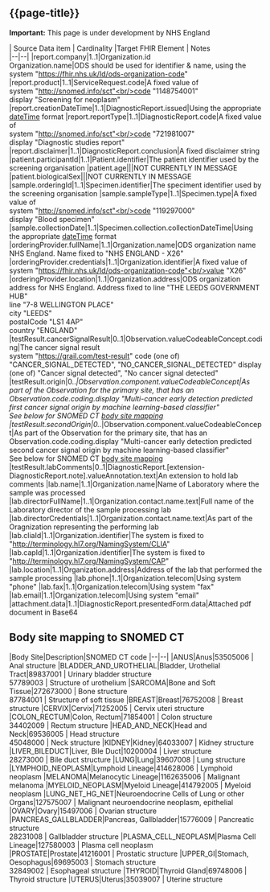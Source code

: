 ## {{page-title}}
    
  <div markdown="span" class="alert alert-warning" role="alert"><i class="fa fa-warning"></i><b> Important:</b> This page is under development by NHS England</div>
 

| Source Data item               | Cardinality |Target FHIR Element                 | Notes         
|--|--|
|report.company|1..1|Organization.id<br/>Organization.name|ODS should be used for identifier & name, using the system "https://fhir.nhs.uk/Id/ods-organization-code"
|report.product|1..1|ServiceRequest.code|A fixed value of<br/>system "http://snomed.info/sct"<br/>code "1148754001"<br/>display "Screening for neoplasm"
|report.creationDateTime|1..1|DiagnosticReport.issued|Using the appropriate [dateTime](http://hl7.org/fhir/datatypes.html#dateTime) format
|report.reportType|1..1|DiagnosticReport.code|A fixed value of<br/>system "http://snomed.info/sct"<br/>code "721981007"<br/>display "Diagnostic studies report"
|report.disclaimer|1..1|DiagnosticReport.conclusion|A fixed disclaimer string
|patient.participantId|1..1|Patient.identifier|The patient identifier used by the screening organisation
|patient.age|||NOT CURRENTLY IN MESSAGE
|patient.biologicalSex|||NOT CURRENTLY IN MESSAGE
|sample.orderingId|1..1|Specimen.identifier|The speciment identifier used by the screening organisation
|sample.sampleType|1..1|Specimen.type|A fixed value of<br/>system "http://snomed.info/sct"<br/>code "119297000"<br/>display "Blood specimen"
|sample.collectionDate|1..1|Specimen.collection.collectionDateTime|Using the appropriate [dateTime](http://hl7.org/fhir/datatypes.html#dateTime) format
|orderingProvider.fullName|1..1|Organization.name|ODS organization name NHS England. Name fixed to "NHS ENGLAND - X26"
|orderingProvider.credentials|1..1|Organization.identifier|A fixed value of<br/>system "https://fhir.nhs.uk/Id/ods-organization-code"<br/>value "X26"
|orderingProvider.location|1..1|Organization.address|ODS organization address for NHS England. Address fixed to line "THE LEEDS GOVERNMENT HUB"<br/>line "7-8 WELLINGTON PLACE"<br/>city "LEEDS"<br/>postalCode "LS1 4AP"<br/>country "ENGLAND"
|testResult.cancerSignalResult|0..1|Observation.valueCodeableConcept.coding|The cancer signal result<br/>system "https://grail.com/test-result" code (one of) "CANCER_SIGNAL_DETECTED", "NO_CANCER_SIGNAL_DETECTED" display (one of) "Cancer signal detected", "No cancer signal detected"
|testResult.origin|0..*|Observation.component.valueCodeableConcept|As part of the Observation for the primary site, that has an Observation.code.coding.display "Multi-cancer early detection predicted first cancer signal origin by machine learning-based classifier"<br/>See below for SNOMED CT [body site mapping](#BodySiteMap)
|testResult.secondOrigin|0..*|Observation.component.valueCodeableConcept|As part of the Observation for the primary site, that has an Observation.code.coding.display "Multi-cancer early detection predicted second cancer signal origin by machine learning-based classifier"<br/>See below for SNOMED CT [body site mapping](#BodySiteMap)
|testResult.labComments|0..1|DiagnosticReport.[extension-DiagnosticReport.note].valueAnnotation.text|An extension to hold lab comments
|lab.name|1..1|Organization.name|Name of Laboratory where the sample was processed
|lab.directorFullName|1..1|Organization.contact.name.text|Full name of the Laboratory director of the sample processing lab
|lab.directorCredentials|1..1|Organization.contact.name.text|As part of the Oragnization representing the performing lab
|lab.cliaId|1..1|Organization.identifier|The system is fixed to "http://terminology.hl7.org/NamingSystem/CLIA"
|lab.capId|1..1|Organization.identifier|The system is fixed to "http://terminology.hl7.org/NamingSystem/CAP"
|lab.location|1..1|Organization.address|Address of the lab that performed the sample processing
|lab.phone|1..1|Organization.telecom|Using system "phone"
|lab.fax|1..1|Organization.telecom|Using system "fax"
|lab.email|1..1|Organization.telecom|Using system "email"
|attachment.data|1..1|DiagnosticReport.presentedForm.data|Attached pdf document in Base64


## <a id="BodySiteMap"></a>Body site mapping to SNOMED CT

|Body Site|Description|SNOMED CT code 
|--|--| 
|ANUS|Anus|53505006 \| Anal structure 
|BLADDER_AND_UROTHELIAL|Bladder, Urothelial Tract|89837001 \| Urinary bladder structure <br/>57789003 \| Structure of urothelium
|SARCOMA|Bone and Soft Tissue|272673000 \| Bone structure <br/>87784001 \| Structure of soft tissue 
|BREAST|Breast|76752008 \| Breast structure
|CERVIX|Cervix|71252005 \| Cervix uteri structure
|COLON_RECTUM|Colon, Rectum|71854001 \| Colon structure <br/>34402009 \| Rectum structure 
|HEAD_AND_NECK|Head and Neck|69536005 \| Head structure <br/>45048000 \| Neck structure 
|KIDNEY|Kidney|64033007 \| Kidney structure 
|LIVER_BILEDUCT|Liver, Bile Duct|10200004 \| Liver structure <br/>28273000 \| Bile duct structure 
|LUNG|Lung|39607008 \| Lung structure 
|LYMPHOID_NEOPLASM|Lymphoid Lineage|414628006 \| Lymphoid neoplasm 
|MELANOMA|Melanocytic Lineage|1162635006 \| Malignant melanoma 
|MYELOID_NEOPLASM|Myeloid Lineage|414792005 \| Myeloid neoplasm 
|LUNG_NET_HG_NET|Neuroendocrine Cells of Lung or other Organs|127575007 \| Malignant neuroendocrine neoplasm, epithelial 
|OVARY|Ovary|15497006 \| Ovarian structure 
|PANCREAS_GALLBLADDER|Pancreas, Gallbladder|15776009 \| Pancreatic structure  <br/>28231008 \| Gallbladder structure
|PLASMA_CELL_NEOPLASM|Plasma Cell Lineage|127580003 \| Plasma cell neoplasm  
|PROSTATE|Prostate|41216001 \| Prostatic structure 
|UPPER_GI|Stomach, Oesophagus|69695003 \| Stomach structure <br/>32849002 \| Esophageal structure 
|THYROID|Thyroid Gland|69748006 \| Thyroid structure
|UTERUS|Uterus|35039007 \| Uterine structure

 